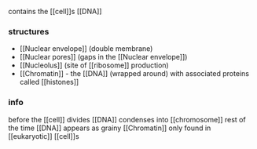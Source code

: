 contains the [[cell]]s [[DNA]] 

### structures
* [[Nuclear envelope]] (double membrane)
* [[Nuclear pores]] (gaps in the [[Nuclear envelope]])
* [[Nucleolus]] (site of [[ribosome]] production)
* [[Chromatin]] - the [[DNA]] (wrapped around) with associated proteins called [[histones]]
### info
before the [[cell]] divides [[DNA]] condenses into [[chromosome]] rest of the time [[DNA]] appears as grainy [[Chromatin]]
only found in [[eukaryotic]] [[cell]]s
